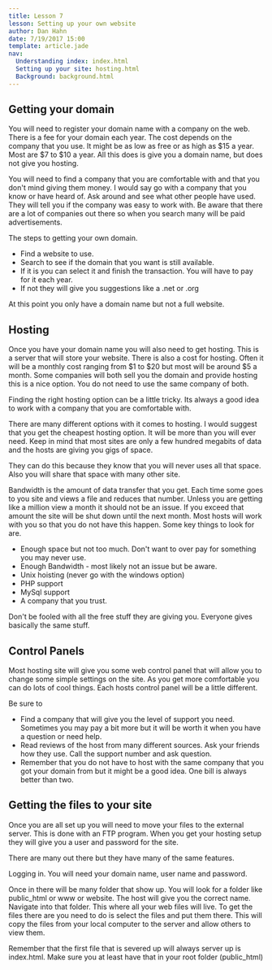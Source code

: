 ```yaml
---
title: Lesson 7
lesson: Setting up your own website
author: Dan Hahn
date: 7/19/2017 15:00
template: article.jade
nav:
  Understanding index: index.html
  Setting up your site: hosting.html
  Background: background.html
---
```


## Getting your domain

You will need to register your domain name with a company on the web.  There is a fee for your domain each year.  The cost depends on the company that you use.  It might be as low as free or as high as $15 a year.  Most are $7 to $10 a year.  All this does is give you a domain name, but does not give you hosting.

You will need to find a company that you are comfortable with and that you don't mind giving them money.  I would say go with a company that you know or have heard of.  Ask around and see what other people have used.  They will tell you if the company was easy to work with.  Be aware that there are a lot of companies out there so when you search many will be paid advertisements.

The steps to getting your own domain.

* Find a website to use.
* Search to see if the domain that you want is still available.
* If it is you can select it and finish the transaction.  You will have to pay for it each year.
* If not they will give you suggestions like a .net or .org


At this point you only have a domain name but not a full website.

## Hosting

Once you have your domain name you will also need to get hosting.  This is a server that will store your website.  There is also a cost for hosting.  Often it will be a monthly cost ranging from $1 to $20 but most will be around $5 a month.  Some companies will both sell you the domain and provide hosting this is a nice option.  You do not need to use the same company of both.

Finding the right hosting option can be a little tricky.  Its always a good idea to work with a company that you are comfortable with.

There are many different options with it comes to hosting. I would suggest that you get the cheapest hosting option.  It will be more than you will ever need.  Keep in mind that most sites are only a few hundred megabits of data and the hosts are giving you gigs of space.

They can do this because they know that you will never uses all that space.  Also you will share that space with many other site.

Bandwidth is the amount of data transfer that you get. Each time some goes to you site and views a file and reduces that number.  Unless you are getting like a million view a month it should not be an issue.  If you exceed that amount the site will be shut down until the next month.  Most hosts will work with you so that you do not have this happen.
Some key things to look for are.

* Enough space but not too much.  Don't want to over pay for something you may never use.
* Enough Bandwidth - most likely not an issue but be aware.
* Unix hoisting (never go with the windows option)
* PHP support
* MySql support
* A company that you trust.

Don't be fooled with all the free stuff they are giving you.  Everyone gives basically the same stuff.

## Control Panels

Most hosting site will give you some web control panel that will allow you to change some simple settings on the site.  As you get more comfortable you can do lots of cool things.  Each hosts control panel will be a little different.

Be sure to

* Find a company that will give you the level of support you need.  Sometimes you may pay a bit more but it will be worth it when you have a question or need help.
* Read reviews of the host from many different sources.  Ask your friends how they use.  Call the support number and ask question.
* Remember that you do not have to host with the same company that you got your domain from but it might be a good idea.  One bill is always better than two.

## Getting the files to your site

Once you are all set up you will need to move your files to the external server.  This is done with an FTP program.  When you get your hosting setup they will give you a user and password for the site.

There are many out there but they have many of the same features.

Logging in.  You will need your domain name, user name and password.

Once in there will be many folder that show up.   You will look for a folder like public_html or www or website.  The host will give you the correct name.  Navigate into that folder.  This where all your web files will live.  To get the files there are you need to do is select the files and put them there.  This will copy the files from your local computer to the server and allow others to view them.

Remember that the first file that is severed up will always server up is index.html.  Make sure you at least have that in your root folder (public_html)
